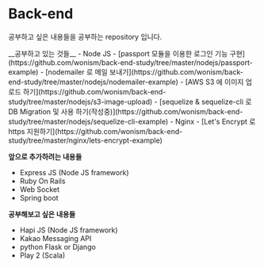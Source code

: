 # Back-end
<p>공부하고 싶은 내용들을 공부하는 repository 입니다.</p>
__공부하고 있는 것들__
- Node JS
  - [passport 모듈을 이용한 로그인 기능 구현](https://github.com/wonism/back-end-study/tree/master/nodejs/passport-example)
  - [nodemailer 로 메일 보내기](https://github.com/wonism/back-end-study/tree/master/nodejs/nodemailer-example)
  - [AWS S3 에 이미지 업로드 하기](https://github.com/wonism/back-end-study/tree/master/nodejs/s3-image-upload)
  - [sequelize & sequelize-cli 로 DB Migration 및 사용 하기(작성중)](https://github.com/wonism/back-end-study/tree/master/nodejs/sequelize-cli-example)
- Nginx
  - [Let's Encrypt 로 https 지원하기](https://github.com/wonism/back-end-study/tree/master/nginx/lets-encrypt-example)

__앞으로 추가하려는 내용들__
- Express JS (Node JS framework)
- Ruby On Rails
- Web Socket
- Spring boot

__공부해보고 싶은 내용들__
- Hapi JS (Node JS framework)
- Kakao Messaging API
- python Flask or Django
- Play 2 (Scala)


